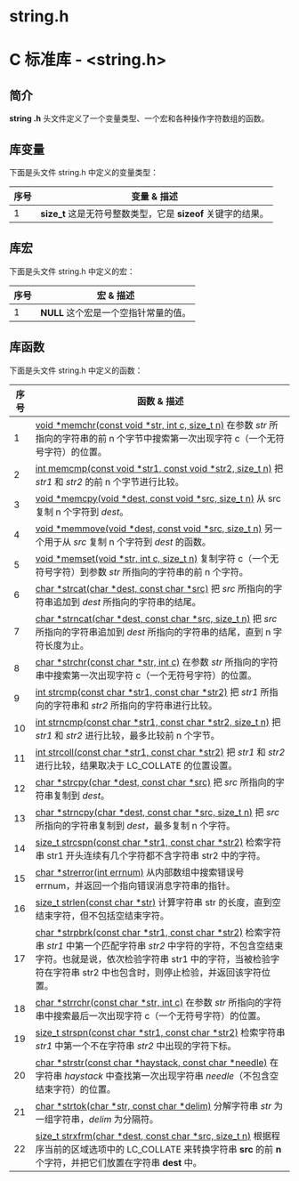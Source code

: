 # string.h

# C 标准库 - <string.h>

## 简介

**string .h** 头文件定义了一个变量类型、一个宏和各种操作字符数组的函数。

## 库变量

下面是头文件 string.h 中定义的变量类型：

| 序号 | 变量 & 描述                                                  |
| ---- | ------------------------------------------------------------ |
| 1    | **size_t**  这是无符号整数类型，它是 **sizeof** 关键字的结果。 |

## 库宏

下面是头文件 string.h 中定义的宏：

| 序号 | 宏 & 描述                             |
| ---- | ------------------------------------- |
| 1    | **NULL** 这个宏是一个空指针常量的值。 |

## 库函数

下面是头文件 string.h 中定义的函数：

| 序号 | 函数 & 描述                                                  |
| ---- | ------------------------------------------------------------ |
| 1    | [void *memchr(const void *str, int c, size_t n)](https://www.runoob.com/cprogramming/c-function-memchr.html) 在参数 *str* 所指向的字符串的前 n 个字节中搜索第一次出现字符 c（一个无符号字符）的位置。 |
| 2    | [int memcmp(const void *str1, const void *str2, size_t n)](https://www.runoob.com/cprogramming/c-function-memcmp.html) 把 *str1* 和 *str2* 的前 n 个字节进行比较。 |
| 3    | [void *memcpy(void *dest, const void *src, size_t n)](https://www.runoob.com/cprogramming/c-function-memcpy.html) 从 src 复制 n 个字符到 *dest*。 |
| 4    | [void *memmove(void *dest, const void *src, size_t n)](https://www.runoob.com/cprogramming/c-function-memmove.html) 另一个用于从 *src* 复制 n 个字符到 *dest* 的函数。 |
| 5    | [void *memset(void *str, int c, size_t n)](https://www.runoob.com/cprogramming/c-function-memset.html) 复制字符 c（一个无符号字符）到参数 *str* 所指向的字符串的前 n 个字符。 |
| 6    | [char *strcat(char *dest, const char *src)](https://www.runoob.com/cprogramming/c-function-strcat.html) 把 *src* 所指向的字符串追加到 *dest* 所指向的字符串的结尾。 |
| 7    | [char *strncat(char *dest, const char *src, size_t n)](https://www.runoob.com/cprogramming/c-function-strncat.html) 把 *src* 所指向的字符串追加到 *dest* 所指向的字符串的结尾，直到 n 字符长度为止。 |
| 8    | [char *strchr(const char *str, int c)](https://www.runoob.com/cprogramming/c-function-strchr.html) 在参数 *str* 所指向的字符串中搜索第一次出现字符 c（一个无符号字符）的位置。 |
| 9    | [int strcmp(const char *str1, const char *str2)](https://www.runoob.com/cprogramming/c-function-strcmp.html) 把 *str1* 所指向的字符串和 *str2* 所指向的字符串进行比较。 |
| 10   | [int strncmp(const char *str1, const char *str2, size_t n)](https://www.runoob.com/cprogramming/c-function-strncmp.html) 把 *str1* 和 *str2* 进行比较，最多比较前 n 个字节。 |
| 11   | [int strcoll(const char *str1, const char *str2)](https://www.runoob.com/cprogramming/c-function-strcoll.html) 把 *str1* 和 *str2* 进行比较，结果取决于 LC_COLLATE 的位置设置。 |
| 12   | [char *strcpy(char *dest, const char *src)](https://www.runoob.com/cprogramming/c-function-strcpy.html) 把 *src* 所指向的字符串复制到 *dest*。 |
| 13   | [char *strncpy(char *dest, const char *src, size_t n)](https://www.runoob.com/cprogramming/c-function-strncpy.html) 把 *src* 所指向的字符串复制到 *dest*，最多复制 n 个字符。 |
| 14   | [size_t strcspn(const char *str1, const char *str2)](https://www.runoob.com/cprogramming/c-function-strcspn.html) 检索字符串 str1 开头连续有几个字符都不含字符串 str2 中的字符。 |
| 15   | [char *strerror(int errnum)](https://www.runoob.com/cprogramming/c-function-strerror.html) 从内部数组中搜索错误号 errnum，并返回一个指向错误消息字符串的指针。 |
| 16   | [size_t strlen(const char *str)](https://www.runoob.com/cprogramming/c-function-strlen.html) 计算字符串 str 的长度，直到空结束字符，但不包括空结束字符。 |
| 17   | [char *strpbrk(const char *str1, const char *str2)](https://www.runoob.com/cprogramming/c-function-strpbrk.html) 检索字符串 *str1* 中第一个匹配字符串 *str2* 中字符的字符，不包含空结束字符。也就是说，依次检验字符串 str1 中的字符，当被检验字符在字符串 str2 中也包含时，则停止检验，并返回该字符位置。 |
| 18   | [char *strrchr(const char *str, int c)](https://www.runoob.com/cprogramming/c-function-strrchr.html) 在参数 *str* 所指向的字符串中搜索最后一次出现字符 c（一个无符号字符）的位置。 |
| 19   | [size_t strspn(const char *str1, const char *str2)](https://www.runoob.com/cprogramming/c-function-strspn.html) 检索字符串 *str1* 中第一个不在字符串 *str2* 中出现的字符下标。 |
| 20   | [char *strstr(const char *haystack, const char *needle)](https://www.runoob.com/cprogramming/c-function-strstr.html) 在字符串 *haystack* 中查找第一次出现字符串 *needle*（不包含空结束字符）的位置。 |
| 21   | [char *strtok(char *str, const char *delim)](https://www.runoob.com/cprogramming/c-function-strtok.html) 分解字符串 *str* 为一组字符串，*delim* 为分隔符。 |
| 22   | [size_t strxfrm(char *dest, const char *src, size_t n)](https://www.runoob.com/cprogramming/c-function-strxfrm.html) 根据程序当前的区域选项中的 LC_COLLATE 来转换字符串 **src** 的前 **n** 个字符，并把它们放置在字符串 **dest** 中。 |

 